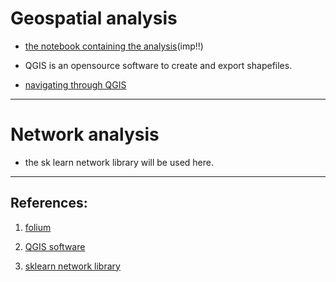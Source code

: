 # Geospatial analysis
- [the notebook containing the analysis](https://colab.research.google.com/drive/1TwKw2pQ9XKSdTUUsTq_ulw7rb-xVhays?usp=sharing)(imp!!)

- QGIS is an opensource software to create and export shapefiles.

- [navigating through QGIS](https://youtu.be/tJhehs0o-ik?si=Xpq-h8bSeb852ncq)

---
# Network analysis 
- the sk learn network library will be used here. 



---
## References:
1. [folium](https://python-visualization.github.io/folium/latest/)

2. [QGIS software](https://www.qgis.org/)

3. [sklearn network library](https://scikit-network.readthedocs.io/en/latest/use_cases/votes.html)